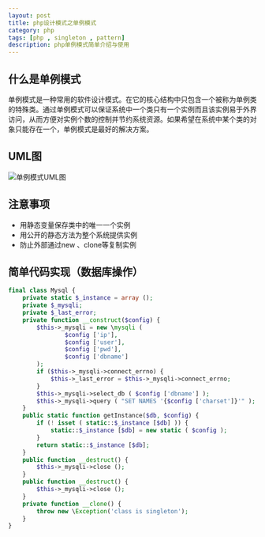 ```yaml
---
layout: post
title: php设计模式之单例模式
category: php
tags: [php , singleton , pattern]
description: php单例模式简单介绍与使用
---
```


## 什么是单例模式
单例模式是一种常用的软件设计模式。在它的核心结构中只包含一个被称为单例类的特殊类。通过单例模式可以保证系统中一个类只有一个实例而且该实例易于外界访问，从而方便对实例个数的控制并节约系统资源。如果希望在系统中某个类的对象只能存在一个，单例模式是最好的解决方案。

## UML图
![单例模式UML图][1]

## 注意事项
- 用静态变量保存类中的唯一一个实例
- 用公开的静态方法为整个系统提供实例
- 防止外部通过new 、clone等复制实例

## 简单代码实现（数据库操作）

```php
final class Mysql {
    private static $_instance = array ();
    private $_mysqli;
    private $_last_error;
    private function __construct($config) {
        $this->_mysqli = new \mysqli ( 
                $config ['ip'], 
                $config ['user'], 
                $config ['pwd'], 
                $config ['dbname'] 
        );
        if ($this->_mysqli->connect_errno) {
            $this->_last_error = $this->_mysqli->connect_errno;
        }
        $this->_mysqli->select_db ( $config ['dbname'] );
        $this->_mysqli->query ( "SET NAMES '{$config ['charset']}'" );
    }
    public static function getInstance($db, $config) {
        if (! isset ( static::$_instance [$db] )) {
            static::$_instance [$db] = new static ( $config );
        }
        return static::$_instance [$db];
    }
    public function __destruct() {
		$this->_mysqli->close ();
	}
    public function __destruct() {
        $this->_mysqli->close ();
    }
    private function __clone() {
        throw new \Exception('class is singleton');
    }
}
```

  [1]: http://img0.tuicool.com/zmIFfq.png